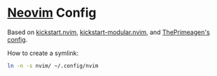 # [Neovim](https://neovim.io/) Config 

Based on [kickstart.nvim](https://github.com/nvim-lua/kickstart.nvim), [kickstart-modular.nvim](https://github.com/dam9000/kickstart-modular.nvim), and [ThePrimeagen's config](https://github.com/ThePrimeagen/init.lua).

How to create a symlink:
```bash
ln -n -s nvim/ ~/.config/nvim
```
